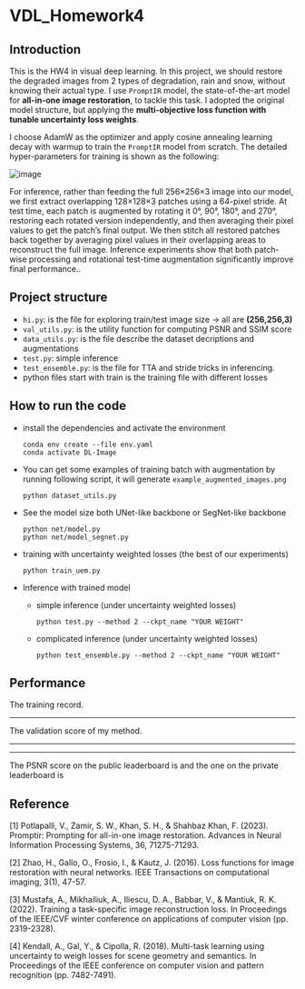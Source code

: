 # VDL_Homework4
## Introduction
This is the HW4 in visual deep learning. In this project, we should restore the degraded images from 2 types of degradation, rain and snow, without knowing their actual type. I use `PromptIR` model, the state-of-the-art model for **all-in-one image restoration**, to tackle this task. I adopted the original model structure, but applying the **multi-objective loss function with tunable uncertainty loss weights**.
 
I choose AdamW as the optimizer and apply cosine annealing learning decay with warmup to train the `PromptIR` model from scratch. The detailed hyper-parameters for training is shown as the following:

![image](https://github.com/user-attachments/assets/a3772d52-6a1d-4215-a4fe-c607a5e6e8fa)

For inference, rather than feeding the full 256×256×3 image into our model, we first extract overlapping 128×128×3 patches using a 64-pixel stride. At test time, each patch is augmented by rotating it 0°, 90°, 180°, and 270°, restoring each rotated version independently, and then averaging their pixel values to get the patch’s final output. We then stitch all restored patches back together by averaging pixel values in their overlapping areas to reconstruct the full image. Inference experiments show that both patch-wise processing and rotational test-time augmentation significantly improve final performance..


## Project structure
- `hi.py`: is the file for exploring train/test image size -> all are **(256,256,3)**
- `val_utils.py`: is the utility function for computing PSNR and SSIM score
- `data_utils.py`: is the file describe the dataset decriptions and augmentations
- `test.py`: simple inference
- `test_ensemble.py`: is the file for TTA and stride tricks in inferencing.
- python files start with train is the training file with different losses


## How to run the code
- install the dependencies and activate the environment
  ```
  conda env create --file env.yaml
  conda activate DL-Image
  ```
- You can get some examples of training batch with augmentation by running following script, it will generate `example_augmented_images.png`
  ```
  python dataset_utils.py
  ```
- See the model size both UNet-like backbone or SegNet-like backbone
  ```
  python net/model.py
  python net/model_segnet.py
  ```
- training with uncertainty weighted losses (the best of our experiments)
  ```
  python train_uem.py
  ```

- Inference with trained model
  - simple inference (under uncertainty weighted losses)
    ```
    python test.py --method 2 --ckpt_name "YOUR WEIGHT"
    ```
  - complicated inference (under uncertainty weighted losses)
    ```
    python test_ensemble.py --method 2 --ckpt_name "YOUR WEIGHT"
    ```


## Performance

The training record.



<hr>

The validation score of my method.



<hr>




<hr>

The PSNR score on the public leaderboard is and the one on the private leaderboard is


## Reference
[1] Potlapalli, V., Zamir, S. W., Khan, S. H., & Shahbaz Khan, F. (2023). Promptir: Prompting for all-in-one image restoration. Advances in Neural Information Processing Systems, 36, 71275-71293.

[2]	Zhao, H., Gallo, O., Frosio, I., & Kautz, J. (2016). Loss functions for image restoration with neural networks. IEEE Transactions on computational imaging, 3(1), 47-57.

[3]	Mustafa, A., Mikhailiuk, A., Iliescu, D. A., Babbar, V., & Mantiuk, R. K. (2022). Training a task-specific image reconstruction loss. In Proceedings of the IEEE/CVF winter conference on applications of computer vision (pp. 2319-2328).

[4]	Kendall, A., Gal, Y., & Cipolla, R. (2018). Multi-task learning using uncertainty to weigh losses for scene geometry and semantics. In Proceedings of the IEEE conference on computer vision and pattern recognition (pp. 7482-7491).
 
